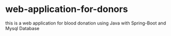 # web-application-for-donors
this is a web application for blood donation using Java with Spring-Boot and Mysql Database
